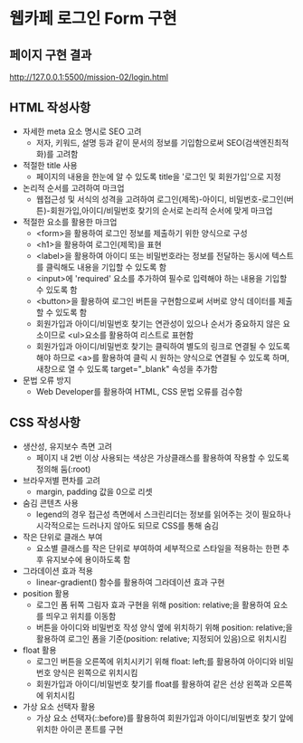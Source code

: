 # 웹카페 로그인 Form 구현

## 페이지 구현 결과
http://127.0.0.1:5500/mission-02/login.html

## HTML 작성사항
- 자세한 meta 요소 명시로 SEO 고려
  * 저자, 키워드, 설명 등과 같이 문서의 정보를 기입함으로써 SEO(검색엔진최적화)를 고려함
- 적절한 title 사용
  * 페이지의 내용을 한눈에 알 수 있도록 title을 '로그인 및 회원가입'으로 지정
- 논리적 순서를 고려하여 마크업
  * 웹접근성 및 서식의 성격을 고려하여 로그인(제목)-아이디, 비밀번호-로그인(버튼)-회원가입,아이디/비밀번호 찾기의 순서로 논리적 순서에 맞게 마크업
- 적절한 요소를 활용한 마크업
  * &lt;form&gt;을 활용하여 로그인 정보를 제출하기 위한 양식으로 구성
  * &lt;h1&gt;을 활용하여 로그인(제목)을 표현
  * &lt;label&gt;을 활용하여 아이디 또는 비밀번호라는 정보를 전달하는 동시에 텍스트를 클릭해도 내용을 기입할 수 있도록 함
  * &lt;input&gt;에 'required' 요소를 추가하여 필수로 입력해야 하는 내용을 기입할 수 있도록 함
  * &lt;button&gt;을 활용하여 로그인 버튼을 구현함으로써 서버로 양식 데이터를 제출할 수 있도록 함
  * 회원가입과 아이디/비밀번호 찾기는 연관성이 있으나 순서가 중요하지 않은 요소이므로 &lt;ul&gt;요소를 활용하여 리스트로 표현함
  * 회원가입과 아이디/비밀번호 찾기는 클릭하여 별도의 링크로 연결될 수 있도록 해야 하므로 &lt;a&gt;를 활용하여 클릭 시 원하는 양식으로 연결될 수 있도록 하며, 새창으로 열 수 있도록 target="_blank" 속성을 추가함
- 문법 오류 방지
  * Web Developer를 활용하여 HTML, CSS 문법 오류를 검수함


## CSS 작성사항
- 생산성, 유지보수 측면 고려
  * 페이지 내 2번 이상 사용되는 색상은 가상클래스를 활용하여 작용할 수 있도록 정의해 둠(:root)
- 브라우저별 편차를 고려
  * margin, padding 값을 0으로 리셋
- 숨김 콘텐츠 사용
  * legend의 경우 접근성 측면에서 스크린리더는 정보를 읽어주는 것이 필요하나 시각적으로는 드러나지 않아도 되므로 CSS를 통해 숨김
- 작은 단위로 클래스 부여
  * 요소별 클래스를 작은 단위로 부여하여 세부적으로 스타일을 적용하는 한편 추후 유지보수에 용이하도록 함
- 그라데이션 효과 적용
  * linear-gradient() 함수를 활용하여 그라데이션 효과 구현
- position 활용
  * 로그인 폼 뒤쪽 그림자 효과 구현을 위해 position: relative;을 활용하여 요소를 띄우고 위치를 이동함
  * 버튼을 아이디와 비밀번호 작성 양식 옆에 위치하기 위해 position: relative;을 활용하여 로그인 폼을 기준(position: relative; 지정되어 있음)으로 위치시킴
- float 활용
  * 로그인 버튼을 오른쪽에 위치시키기 위해 float: left;를 활용하여 아이디와 비밀번호 양식은 왼쪽으로 위치시킴
  * 회원가입과 아이디/비밀번호 찾기를 float를 활용하여 같은 선상 왼쪽과 오른쪽에 위치시킴
- 가상 요소 선택자 활용
  * 가상 요소 선택자(::before)를 활용하여 회원가입과 아이디/비밀번호 찾기 앞에 위치한 아이콘 폰트를 구현